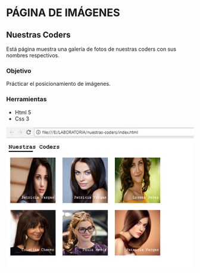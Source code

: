 # PÁGINA DE IMÁGENES

## Nuestras Coders

Está página muestra una galería de fotos de nuestras coders con sus nombres respectivos.

### Objetivo

Prácticar el posicionamiento de imágenes.

### Herramientas

* Html 5
* Css 3

![recursos](assets/images/pag.PNG)